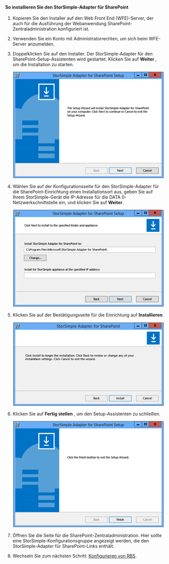<!--author=SharS last changed: 9/17/15-->

#### <a name="to-install-the-storsimple-adapter-for-sharepoint"></a>So installieren Sie den StorSimple-Adapter für SharePoint
1. Kopieren Sie den Installer auf den Web Front End (WFE)-Server, der auch für die Ausführung der Webanwendung SharePoint-Zentraladministration konfiguriert ist. 
2. Verwenden Sie ein Konto mit Administratorrechten, um sich beim WFE-Server anzumelden.
3. Doppelklicken Sie auf den Installer. Der StorSimple-Adapter für den SharePoint-Setup-Assistenten wird gestartet. Klicken Sie auf **Weiter** , um die Installation zu starten.
   
    ![StorSimple-Adaptereinrichtung – Startseite](./media/storsimple-install-sharepoint-adapter/HCS_SSASP_Setup1-include.png)
4. Wählen Sie auf der Konfigurationsseite für den StorSimple-Adapter für die SharePoint-Einrichtung einen Installationsort aus, geben Sie auf Ihrem StorSimple-Gerät die IP-Adresse für die DATA 0-Netzwerkschnittstelle ein, und klicken Sie auf **Weiter**. 
   
    ![StorSimple-Adaptereinrichtung – Konfigurationsseite](./media/storsimple-install-sharepoint-adapter/HCS_SSASP_Setup2-include.png) 
5. Klicken Sie auf der Bestätigungsseite für die Einrichtung auf **Installieren**.
   
    ![StorSimple-Adaptereinrichtung – Bestätigungsseite](./media/storsimple-install-sharepoint-adapter/HCS_SSASP_Confirm_Setup-include.png) 
6. Klicken Sie auf **Fertig stellen** , um den Setup-Assistenten zu schließen.
   
    ![StorSimple-Adaptereinrichtung – Seite „Abgeschlossen“](./media/storsimple-install-sharepoint-adapter/HCS_SSASP_Setup_finish-include.png) 
7. Öffnen Sie die Seite für die SharePoint-Zentraladministration. Hier sollte eine StorSimple-Konfigurationsgruppe angezeigt werden, die den StorSimple-Adapter für SharePoint-Links enthält.
8. Wechseln Sie zum nächsten Schritt: [Konfigurieren von RBS](#configure-rbs).



<!--HONumber=Nov16_HO3-->


